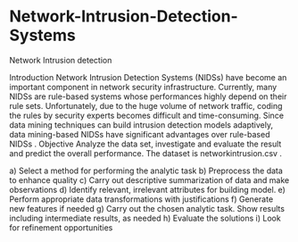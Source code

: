 # Network-Intrusion-Detection-Systems

Network Intrusion detection

Introduction
Network Intrusion Detection Systems (NIDSs) have become an important component in network security infrastructure. Currently, many NIDSs are rule-based systems whose performances highly depend on their rule sets. Unfortunately, due to the huge volume of network traffic, coding the rules by security experts becomes difficult and time-consuming. Since data mining techniques can build intrusion detection models adaptively, data mining-based NIDSs have significant advantages over rule-based NIDSs .
Objective
Analyze the data set, investigate and evaluate the result and predict the overall performance. 
The dataset is networkintrusion.csv .

a)	Select a method for performing the analytic task
b)	Preprocess the data to enhance quality
c)	Carry out descriptive summarization of data and make observations
d)	Identify relevant, irrelevant attributes for building model. 
e)	Perform appropriate data transformations with justifications
f)	Generate new features if needed
g)	Carry out the chosen analytic task. Show results including intermediate results, as needed
h)	Evaluate the solutions
i)	Look for refinement opportunities
